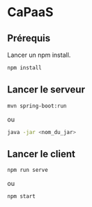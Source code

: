 # CaPaaS

## Prérequis

Lancer un npm install.

```bash
npm install
```

## Lancer le serveur
```bash
mvn spring-boot:run
```
ou
```bash
java -jar <nom_du_jar>
```

## Lancer le client 
```bash
npm run serve 
```
ou 
```bash
npm start
```
